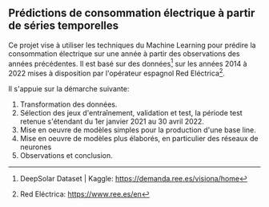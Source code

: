 ## Prédictions de consommation électrique à partir de séries temporelles

Ce projet vise à utiliser les techniques du Machine Learning pour prédire la consommation électrique sur une année à partir des observations des années précédentes. Il est basé sur des données[^first] sur les années 2014 à 2022 mises à disposition par l'opérateur espagnol Red Eléctrica[^second].

Il s'appuie sur la démarche suivante:
1) Transformation des données.
2) Sélection des jeux d'entraînement, validation et test, la période test retenue s'étendant du 1er janvier 2021 au 30 avril 2022.
3) Mise en oeuvre de modèles simples pour la production d'une base line.
4) Mise en oeuvre de modèles plus élaborés, en particulier des réseaux de neurones
5) Observations et conclusion.

[^first]: DeepSolar Dataset | Kaggle: https://demanda.ree.es/visiona/home
[^second]: Red Eléctrica: https://www.ree.es/en
